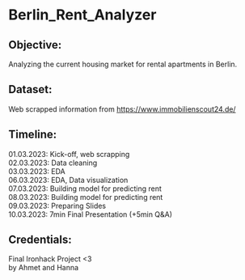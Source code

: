 # Berlin_Rent_Analyzer

## Objective:
Analyzing the current housing market for rental apartments in Berlin.

## Dataset:
Web scrapped information from https://www.immobilienscout24.de/

## Timeline: 
01.03.2023: Kick-off, web scrapping    
02.03.2023: Data cleaning  
03.03.2023: EDA     
06.03.2023: EDA, Data visualization  
07.03.2023: Building model for predicting rent  
08.03.2023: Building model for predicting rent  
09.03.2023: Preparing Slides  
10.03.2023: 7min Final Presentation (+5min Q&A)  

## Credentials:
Final Ironhack Project <3  
by Ahmet and Hanna
